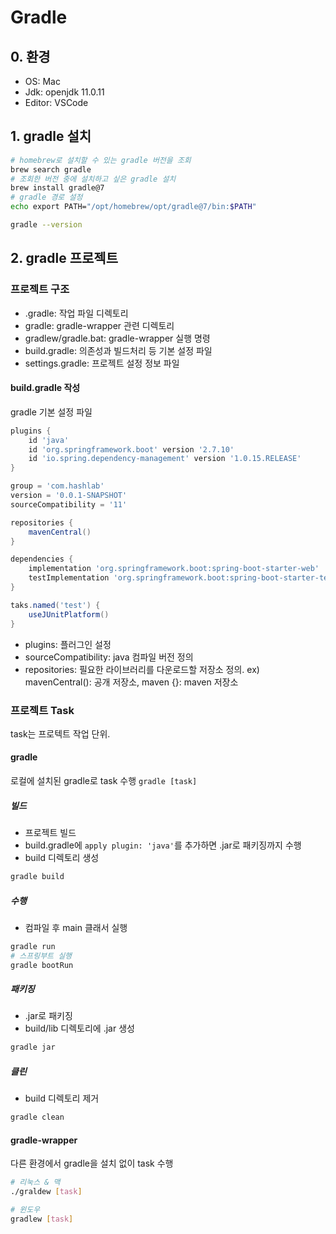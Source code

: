 # Gradle

## 0. 환경

- OS: Mac
- Jdk: openjdk 11.0.11
- Editor: VSCode

## 1. gradle 설치

```bash
# homebrew로 설치할 수 있는 gradle 버전을 조회
brew search gradle
# 조회한 버전 중에 설치하고 싶은 gradle 설치
brew install gradle@7
# gradle 경로 설정
echo export PATH="/opt/homebrew/opt/gradle@7/bin:$PATH"

gradle --version
```

## 2. gradle 프로젝트

### 프로젝트 구조
- .gradle: 작업 파일 디렉토리
- gradle: gradle-wrapper 관련 디렉토리
- gradlew/gradle.bat: gradle-wrapper 실행 명령
- build.gradle: 의존성과 빌드처리 등 기본 설정 파일
- settings.gradle: 프로젝트 설정 정보 파일

#### build.gradle 작성

gradle 기본 설정 파일

```groovy
plugins {
    id 'java'
    id 'org.springframework.boot' version '2.7.10'
    id 'io.spring.dependency-management' version '1.0.15.RELEASE'
}

group = 'com.hashlab'
version = '0.0.1-SNAPSHOT'
sourceCompatibility = '11'

repositories {
    mavenCentral()
}

dependencies {
    implementation 'org.springframework.boot:spring-boot-starter-web'
    testImplementation 'org.springframework.boot:spring-boot-starter-test'
}

taks.named('test') {
    useJUnitPlatform()
}
```

- plugins: 플러그인 설정
- sourceCompatibility: java 컴파일 버전 정의
- repositories: 필요한 라이브러리를 다운로드할 저장소 정의.
ex) mavenCentral(): 공개 저장소, maven {}: maven 저장소 

### 프로젝트 Task

task는 프로텍트 작업 단위.  

#### gradle

로컬에 설치된 gradle로 task 수행
`gradle [task]`

##### 빌드

- 프로젝트 빌드
- build.gradle에 `apply plugin: 'java'`를 추가하면 .jar로 패키징까지 수행
- build 디렉토리 생성

```bash
gradle build
```

##### 수행

- 컴파일 후 main 클래서 실행

```bash
gradle run
# 스프링부트 실행
gradle bootRun
```

##### 패키징

- .jar로 패키징
- build/lib 디렉토리에 .jar 생성

```bash
gradle jar
```

##### 클린

- build 디렉토리 제거

```bash
gradle clean
```

#### gradle-wrapper

다른 환경에서 gradle을 설치 없이 task 수행

```bash
# 리눅스 & 맥
./graldew [task]

# 윈도우
gradlew [task]
```